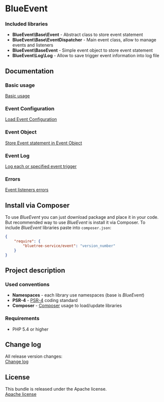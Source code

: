 # BlueEvent

### Included libraries
* **BlueEvent\Base\Event** - Abstract class to store event statement
* **BlueEvent\Base\EventDispatcher** - Main event class, allow to manage events and listeners
* **BlueEvent\BaseEvent** - Simple event object to store event statement
* **BlueEvent\Log\Log** - Allow to save trigger event information into log file

## Documentation

### Basic usage
[Basic usage](https://github.com/bluetree-service/event/doc/basic_usage.md)

### Event Configuration
[Load Event Configuration](https://github.com/bluetree-service/event/doc/configuration.md)

### Event Object
[Store Event statement in Event Object](https://github.com/bluetree-service/event/doc/event_object.md)

### Event Log
[Log each or specified event trigger](https://github.com/bluetree-service/event/doc/event_log.md)

### Errors
[Event listeners errors](https://github.com/chajr/bluetree-service/event/doc/errors.md)

## Install via Composer
To use _BlueEvent_ you can just download package and place it in your code. But recommended
way to use _BlueEvent_ is install it via Composer. To include _BlueEvent_
libraries paste into `composer.json`:

```json
{
    "require": {
        "bluetree-service/event": "version_number"
    }
}
```

## Project description

### Used conventions

* **Namespaces** - each library use namespaces (base is _BlueEvent_)
* **PSR-4** - [PSR-4](http://www.php-fig.org/psr/psr-4/) coding standard
* **Composer** - [Composer](https://getcomposer.org/) usage to load/update libraries

### Requirements

* PHP 5.4 or higher



## Change log
All release version changes:  
[Change log](https://github.com/bluetree-service/event/doc/changelog.md "Change log")

## License
This bundle is released under the Apache license.  
[Apache license](https://github.com/bluetree-service/event/LICENSE "Apache license")

